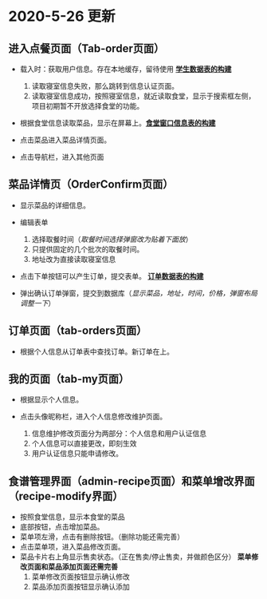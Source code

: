 # 2020-5-26 更新

## 进入点餐页面（Tab-order页面）

- 载入时：获取用户信息。存在本地缓存，留待使用 [**学生数据表的构建**]()

   1. 读取寝室信息失败，那么跳转到信息认证页面。
   2. 读取寝室信息成功，按照寝室信息，就近读取食堂，显示于搜索框左侧，项目初期暂不开放选择食堂的功能。
 
- 根据食堂信息读取菜品，显示在屏幕上。[**食堂窗口信息表的构建**]()
- 点击菜品进入菜品详情页面。
- 点击导航栏，进入其他页面

## 菜品详情页（OrderConfirm页面）

- 显示菜品的详细信息。
- 编辑表单

   1. 选择取餐时间（*取餐时间选择弹窗改为贴着下面放*）
   2. 只提供固定的几个批次的取餐时间。
   3. 地址改为直接读取寝室信息
   
- 点击下单按钮可以产生订单，提交表单。 [**订单数据表的构建**]()
- 弹出确认订单弹窗，提交到数据库（*显示菜品，地址，时间，价格，弹窗布局调整一下*）

## 订单页面（tab-orders页面）

- 根据个人信息从订单表中查找订单。新订单在上。

## 我的页面（tab-my页面）

- 根据显示个人信息。
- 点击头像昵称栏，进入个人信息修改维护页面。

   1. 信息维护修改页面分为两部分：个人信息和用户认证信息
   2. 个人信息可以直接更改，即刻生效
   3. 用户认证信息只能申请修改。

## 食谱管理界面（admin-recipe页面）和菜单增改界面（recipe-modify界面）

- 按照食堂信息，显示本食堂的菜品
- 底部按钮，点击增加菜品。
- 菜单项左滑，点击有删除按钮。（删除功能还需完善）
- 点击菜单项，进入菜品修改页面。
- 菜品卡片右上角显示售卖状态。（正在售卖/停止售卖，并做颜色区分）
**菜单修改页面和菜品添加页面还需完善**
   1. 菜单修改页面按钮显示确认修改
   2. 菜品添加页面按钮显示确认添加


   
